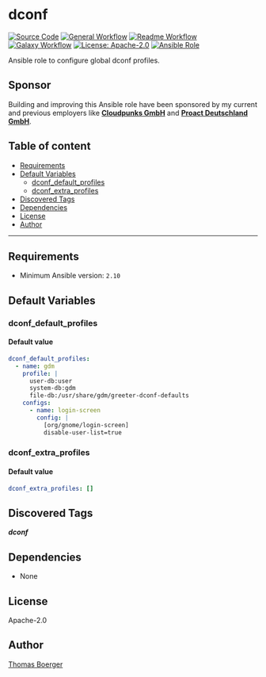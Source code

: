 # dconf

[![Source Code](https://img.shields.io/badge/github-source%20code-blue?logo=github&logoColor=white)](https://github.com/rolehippie/dconf)
[![General Workflow](https://github.com/rolehippie/dconf/actions/workflows/general.yml/badge.svg)](https://github.com/rolehippie/dconf/actions/workflows/general.yml)
[![Readme Workflow](https://github.com/rolehippie/dconf/actions/workflows/docs.yml/badge.svg)](https://github.com/rolehippie/dconf/actions/workflows/docs.yml)
[![Galaxy Workflow](https://github.com/rolehippie/dconf/actions/workflows/galaxy.yml/badge.svg)](https://github.com/rolehippie/dconf/actions/workflows/galaxy.yml)
[![License: Apache-2.0](https://img.shields.io/github/license/rolehippie/dconf)](https://github.com/rolehippie/dconf/blob/master/LICENSE)
[![Ansible Role](https://img.shields.io/badge/role-rolehippie.dconf-blue)](https://galaxy.ansible.com/rolehippie/dconf)

Ansible role to configure global dconf profiles.

## Sponsor

Building and improving this Ansible role have been sponsored by my current and previous employers like **[Cloudpunks GmbH](https://cloudpunks.de)** and **[Proact Deutschland GmbH](https://www.proact.eu)**.

## Table of content

- [Requirements](#requirements)
- [Default Variables](#default-variables)
  - [dconf_default_profiles](#dconf_default_profiles)
  - [dconf_extra_profiles](#dconf_extra_profiles)
- [Discovered Tags](#discovered-tags)
- [Dependencies](#dependencies)
- [License](#license)
- [Author](#author)

---

## Requirements

- Minimum Ansible version: `2.10`

## Default Variables

### dconf_default_profiles

#### Default value

```YAML
dconf_default_profiles:
  - name: gdm
    profile: |
      user-db:user
      system-db:gdm
      file-db:/usr/share/gdm/greeter-dconf-defaults
    configs:
      - name: login-screen
        config: |
          [org/gnome/login-screen]
          disable-user-list=true
```

### dconf_extra_profiles

#### Default value

```YAML
dconf_extra_profiles: []
```

## Discovered Tags

**_dconf_**


## Dependencies

- None

## License

Apache-2.0

## Author

[Thomas Boerger](https://github.com/tboerger)
